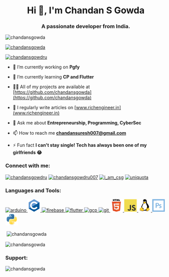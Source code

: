 <h1 align="center">Hi 👋, I'm Chandan S Gowda</h1>
<h3 align="center">A passionate developer from India.</h3>

<p align="left"> <img src="https://komarev.com/ghpvc/?username=chandansgowda&label=Profile%20views&color=0e75b6&style=flat" alt="chandansgowda" /> </p>

<p align="left"> <a href="https://github.com/ryo-ma/github-profile-trophy"><img src="https://github-profile-trophy.vercel.app/?username=chandansgowda" alt="chandansgowda" /></a> </p>

<p align="left"> <a href="https://twitter.com/chandansgowdru" target="blank"><img src="https://img.shields.io/twitter/follow/chandansgowdru?logo=twitter&style=for-the-badge" alt="chandansgowdru" /></a> </p>

- 🔭 I’m currently working on **Pgfy**

- 🌱 I’m currently learning **CP and Flutter**

- 👨‍💻 All of my projects are available at [https://github.com/chandansgowda](https://github.com/chandansgowda)

- 📝 I regularly write articles on [www.richengineer.in](www.richengineer.in)

- 💬 Ask me about **Entrepreneurship, Programming, CyberSec**

- 📫 How to reach me **chandansuresh007@gmail.com**

- ⚡ Fun fact **I can't stay single! Tech has always been one of my girlfriends 😂**

<h3 align="left">Connect with me:</h3>
<p align="left">
<a href="https://twitter.com/chandansgowdru" target="blank"><img align="center" src="https://cdn.jsdelivr.net/npm/simple-icons@3.0.1/icons/twitter.svg" alt="chandansgowdru" height="30" width="40" /></a>
<a href="https://fb.com/chandansgowdru007" target="blank"><img align="center" src="https://cdn.jsdelivr.net/npm/simple-icons@3.0.1/icons/facebook.svg" alt="chandansgowdru007" height="30" width="40" /></a>
<a href="https://instagram.com/i_am_csg" target="blank"><img align="center" src="https://cdn.jsdelivr.net/npm/simple-icons@3.0.1/icons/instagram.svg" alt="i_am_csg" height="30" width="40" /></a>
<a href="https://www.youtube.com/c/uniquota" target="blank"><img align="center" src="https://cdn.jsdelivr.net/npm/simple-icons@3.0.1/icons/youtube.svg" alt="uniquota" height="30" width="40" /></a>
</p>

<h3 align="left">Languages and Tools:</h3>
<p align="left"> <a href="https://www.arduino.cc/" target="_blank"> <img src="https://cdn.worldvectorlogo.com/logos/arduino-1.svg" alt="arduino" width="40" height="40"/> </a> <a href="https://www.cprogramming.com/" target="_blank"> <img src="https://raw.githubusercontent.com/devicons/devicon/master/icons/c/c-original.svg" alt="c" width="40" height="40"/> </a> <a href="https://firebase.google.com/" target="_blank"> <img src="https://www.vectorlogo.zone/logos/firebase/firebase-icon.svg" alt="firebase" width="40" height="40"/> </a> <a href="https://flutter.dev" target="_blank"> <img src="https://www.vectorlogo.zone/logos/flutterio/flutterio-icon.svg" alt="flutter" width="40" height="40"/> </a> <a href="https://cloud.google.com" target="_blank"> <img src="https://www.vectorlogo.zone/logos/google_cloud/google_cloud-icon.svg" alt="gcp" width="40" height="40"/> </a> <a href="https://git-scm.com/" target="_blank"> <img src="https://www.vectorlogo.zone/logos/git-scm/git-scm-icon.svg" alt="git" width="40" height="40"/> </a> <a href="https://www.w3.org/html/" target="_blank"> <img src="https://raw.githubusercontent.com/devicons/devicon/master/icons/html5/html5-original-wordmark.svg" alt="html5" width="40" height="40"/> </a> <a href="https://developer.mozilla.org/en-US/docs/Web/JavaScript" target="_blank"> <img src="https://raw.githubusercontent.com/devicons/devicon/master/icons/javascript/javascript-original.svg" alt="javascript" width="40" height="40"/> </a> <a href="https://www.linux.org/" target="_blank"> <img src="https://raw.githubusercontent.com/devicons/devicon/master/icons/linux/linux-original.svg" alt="linux" width="40" height="40"/> </a> <a href="https://www.photoshop.com/en" target="_blank"> <img src="https://raw.githubusercontent.com/devicons/devicon/master/icons/photoshop/photoshop-line.svg" alt="photoshop" width="40" height="40"/> </a> <a href="https://www.python.org" target="_blank"> <img src="https://raw.githubusercontent.com/devicons/devicon/master/icons/python/python-original.svg" alt="python" width="40" height="40"/> </a> 




<p>&nbsp;<img align="center" src="https://github-readme-stats.vercel.app/api?username=chandansgowda&show_icons=true&locale=en" alt="chandansgowda" /></p>

<p><img align="center" src="https://github-readme-streak-stats.herokuapp.com/?user=chandansgowda&" alt="chandansgowda" /></p>
<h3 align="left">Support:</h3>
<p><a href="https://www.buymeacoffee.com/chandansgowda"> <img align="left" src="https://cdn.buymeacoffee.com/buttons/v2/default-yellow.png" height="50" width="210" alt="chandansgowda" /></a></p><br><br>
